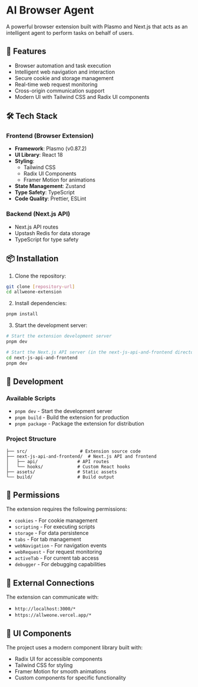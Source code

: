 # AI Browser Agent

A powerful browser extension built with Plasmo and Next.js that acts as an intelligent agent to perform tasks on behalf of users.

## 🚀 Features

- Browser automation and task execution
- Intelligent web navigation and interaction
- Secure cookie and storage management
- Real-time web request monitoring
- Cross-origin communication support
- Modern UI with Tailwind CSS and Radix UI components

## 🛠️ Tech Stack

### Frontend (Browser Extension)

- **Framework**: Plasmo (v0.87.2)
- **UI Library**: React 18
- **Styling**:
  - Tailwind CSS
  - Radix UI Components
  - Framer Motion for animations
- **State Management**: Zustand
- **Type Safety**: TypeScript
- **Code Quality**: Prettier, ESLint

### Backend (Next.js API)

- Next.js API routes
- Upstash Redis for data storage
- TypeScript for type safety

## 📦 Installation

1. Clone the repository:

```bash
git clone [repository-url]
cd allweone-extension
```

2. Install dependencies:

```bash
pnpm install
```

3. Start the development server:

```bash
# Start the extension development server
pnpm dev

# Start the Next.js API server (in the next-js-api-and-frontend directory)
cd next-js-api-and-frontend
pnpm dev
```

## 🔧 Development

### Available Scripts

- `pnpm dev` - Start the development server
- `pnpm build` - Build the extension for production
- `pnpm package` - Package the extension for distribution

### Project Structure

```
├── src/                    # Extension source code
├── next-js-api-and-frontend/  # Next.js API and frontend
│   ├── api/               # API routes
│   └── hooks/             # Custom React hooks
├── assets/                # Static assets
└── build/                 # Build output
```

## 🔐 Permissions

The extension requires the following permissions:

- `cookies` - For cookie management
- `scripting` - For executing scripts
- `storage` - For data persistence
- `tabs` - For tab management
- `webNavigation` - For navigation events
- `webRequest` - For request monitoring
- `activeTab` - For current tab access
- `debugger` - For debugging capabilities

## 🔌 External Connections

The extension can communicate with:

- `http://localhost:3000/*`
- `https://allweone.vercel.app/*`

## 🎨 UI Components

The project uses a modern component library built with:

- Radix UI for accessible components
- Tailwind CSS for styling
- Framer Motion for smooth animations
- Custom components for specific functionality

